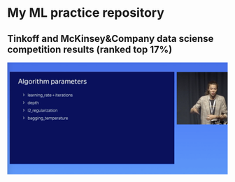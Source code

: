 # My ML practice repository
## Tinkoff and McKinsey&Company data sciense competition results (ranked top 17%)
<img src="comp_result.png">
